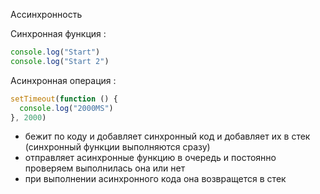 Ассинхронность

Синхронная функция :

```javascript
console.log("Start")
console.log("Start 2")
```

Асинхронная операция :

```javascript
setTimeout(function () {
  console.log("2000MS")
}, 2000)
```

- бежит по коду и добавляет синхронный код и добавляет их в стек (синхронный функции выполняются сразу)
- отправляет асинхронные функцию в очередь и постоянно проверяем выполнилась она или нет
- при выполнении асинхронного кода она возвращется в стек

